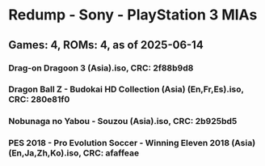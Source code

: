 # Redump - Sony - PlayStation 3 MIAs
## Games: 4, ROMs: 4, as of 2025-06-14

### Drag-on Dragoon 3 (Asia).iso, CRC: 2f88b9d8
### Dragon Ball Z - Budokai HD Collection (Asia) (En,Fr,Es).iso, CRC: 280e81f0
### Nobunaga no Yabou - Souzou (Asia).iso, CRC: 2b925bd5
### PES 2018 - Pro Evolution Soccer - Winning Eleven 2018 (Asia) (En,Ja,Zh,Ko).iso, CRC: afaffeae
